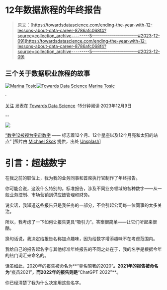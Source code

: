 # 12年数据旅程的年终报告

> 原文：[https://towardsdatascience.com/ending-the-year-with-12-lessons-about-data-career-8786afc068f4?source=collection_archive---------5-----------------------#2023-12-09](https://towardsdatascience.com/ending-the-year-with-12-lessons-about-data-career-8786afc068f4?source=collection_archive---------5-----------------------#2023-12-09)

## 三个关于数据职业旅程的故事

[](https://medium.com/@martosi?source=post_page-----8786afc068f4--------------------------------)[![Marina Tosic](../Images/cb2168826ed9ed608d61c6c90843c535.png)](https://medium.com/@martosi?source=post_page-----8786afc068f4--------------------------------)[](https://towardsdatascience.com/?source=post_page-----8786afc068f4--------------------------------)[![Towards Data Science](../Images/a6ff2676ffcc0c7aad8aaf1d79379785.png)](https://towardsdatascience.com/?source=post_page-----8786afc068f4--------------------------------) [Marina Tosic](https://medium.com/@martosi?source=post_page-----8786afc068f4--------------------------------)

·

[关注](https://medium.com/m/signin?actionUrl=https%3A%2F%2Fmedium.com%2F_%2Fsubscribe%2Fuser%2Fe40b4f03cd3e&operation=register&redirect=https%3A%2F%2Ftowardsdatascience.com%2Fending-the-year-with-12-lessons-about-data-career-8786afc068f4&user=Marina+Tosic&userId=e40b4f03cd3e&source=post_page-e40b4f03cd3e----8786afc068f4---------------------post_header-----------) 发表在 [Towards Data Science](https://towardsdatascience.com/?source=post_page-----8786afc068f4--------------------------------) ·15分钟阅读·2023年12月9日[](https://medium.com/m/signin?actionUrl=https%3A%2F%2Fmedium.com%2F_%2Fvote%2Ftowards-data-science%2F8786afc068f4&operation=register&redirect=https%3A%2F%2Ftowardsdatascience.com%2Fending-the-year-with-12-lessons-about-data-career-8786afc068f4&user=Marina+Tosic&userId=e40b4f03cd3e&source=-----8786afc068f4---------------------clap_footer-----------)

--

[](https://medium.com/m/signin?actionUrl=https%3A%2F%2Fmedium.com%2F_%2Fbookmark%2Fp%2F8786afc068f4&operation=register&redirect=https%3A%2F%2Ftowardsdatascience.com%2Fending-the-year-with-12-lessons-about-data-career-8786afc068f4&source=-----8786afc068f4---------------------bookmark_footer-----------)![](../Images/ff0f8d240f4539337de328b84fc54506.png)

[“数字12被视为宇宙数字](https://www.britannica.com/science/the-number-twelve) —— 标志着12个月、12个星座以及12个月亮和太阳的站点” [照片由 [Michael Skok](https://unsplash.com/@mjskok?utm_source=medium&utm_medium=referral) 提供，出处 [Unsplash](https://unsplash.com/?utm_source=medium&utm_medium=referral)]

# 引言：超越数字

在我之前的职位上，我为我的业务同事和首席执行官制作了年终报告。

你可能会说，这没什么特别的。标准报告，涉及不同业务领域的各种数字——从一般业务控制、市场营销到供应链管理和财务。

说实话，我知道这些报告只是我任务的一部分，不会引起公司每一位同事的太多关注。

所以，我考虑了一下如何让报告更具“吸引力”。答案很简单——让它们听起来很酷。

换句话说，我决定给报告名称加点趣味，因为给数字增添趣味不在考虑范围内。

我给自己的报告起名字与其他标准年终报告的不同之处在于，我的名字是根据今年的热门词汇来命名的。

话虽如此，2020年的报告被命名为**“臭名昭著的2020”**。2021年的报告被命名为**“疫苗2021”**，而2022年的报告则是**“ChatGPT 2022”**。

你已经清楚了我为什么决定用这些名字。
